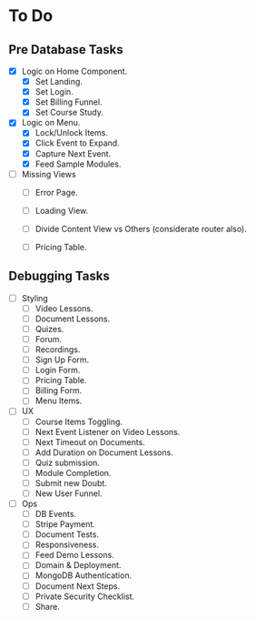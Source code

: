 # To Do

## Pre Database Tasks

* [X] Logic on Home Component.
    * [X] Set Landing.
    * [X] Set Login.
    * [X] Set Billing Funnel.
    * [X] Set Course Study.

* [X] Logic on Menu.
    * [X] Lock/Unlock Items.
    * [X] Click Event to Expand.
    * [X] Capture Next Event.
    * [X] Feed Sample Modules.

* [ ] Missing Views
    * [ ] Error Page.
    * [ ] Loading View.
    * [ ] Divide Content View vs Others (considerate router also).
    * [ ] Pricing Table.


## Debugging Tasks

* [ ] Styling
    * [ ] Video Lessons.
    * [ ] Document Lessons.
    * [ ] Quizes.
    * [ ] Forum.
    * [ ] Recordings.
    * [ ] Sign Up Form.
    * [ ] Login Form.
    * [ ] Pricing Table.
    * [ ] Billing Form.
    * [ ] Menu Items.

* [ ] UX
    * [ ] Course Items Toggling.
    * [ ] Next Event Listener on Video Lessons.
    * [ ] Next Timeout on Documents.
    * [ ] Add Duration on Document Lessons. 
    * [ ] Quiz submission. 
    * [ ] Module Completion.
    * [ ] Submit new Doubt.
    * [ ] New User Funnel.

* [ ] Ops
    * [ ] DB Events.
    * [ ] Stripe Payment.
    * [ ] Document Tests.
    * [ ] Responsiveness.
    * [ ] Feed Demo Lessons.
    * [ ] Domain & Deployment.
    * [ ] MongoDB Authentication.
    * [ ] Document Next Steps.
    * [ ] Private Security Checklist.
    * [ ] Share.
